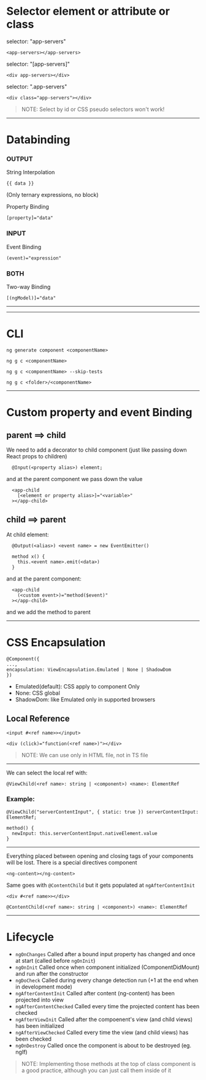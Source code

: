 # Selector element or attribute or class

selector: "app-servers"

```
<app-servers></app-servers>
```

selector: "[app-servers]"

```
<div app-servers></div>
```

selector: ".app-servers"

```
<div class="app-servers"></div>
```

> NOTE: Select by id or CSS pseudo selectors won't work!

---

# Databinding

### OUTPUT

String Interpolation

```
{{ data }}
```

(Only ternary expressions, no block)

Property Binding

```
[property]="data"
```

### INPUT

Event Binding

```
(event)="expression"
```

### BOTH

Two-way Binding

```
[(ngModel)]="data"
```

---

---

# CLI

```
ng generate component <componentName>
```

```
ng g c <componentName>
```

```
ng g c <componentName> --skip-tests
```

```
ng g c <folder>/<componentName>
```

---

# Custom property and event Binding

## parent ==> child

We need to add a decorator to child component
(just like passing down React props to children)

```
  @Input(<property alias>) element;
```

and at the parent component we pass down the value

```
  <app-child
    [<element or property alias>]="<variable>"
  ></app-child>
```

## child ==> parent

At child element:

```
  @Output(<alias>) <event name> = new EventEmitter()

  method x() {
    this.<event name>.emit(<data>)
  }
```

and at the parent component:

```
  <app-child
    (<custom event>)="method($event)"
  ></app-child>
```

and we add the method to parent

---

# CSS Encapsulation

```
@Component({
...,
encapsulation: ViewEncapsulation.Emulated | None | ShadowDom
})
```

- Emulated(default): CSS apply to component Only
- None: CSS global
- ShadowDom: like Emulated only in supported browsers

## Local Reference

```
<input #<ref name>></input>

<div (click)="function(<ref name>)"></div>
```

> NOTE: We can use only in HTML file, not in TS file

---

We can select the local ref with:

```
@ViewChild(<ref name>: string | <component>) <name>: ElementRef
```

### Example:

```
@ViewChild("serverContentInput", { static: true }) serverContentInput: ElementRef;

method() {
  newInput: this.serverContentInput.nativeElement.value
}
```

---

Everything placed between opening and closing tags of your components will be lost. There is a special directives component

```
<ng-content></ng-content>
```

Same goes with `@ContentChild` but it gets populated at `ngAfterContentInit`

```
<div #<ref name>></div>

@ContentChild(<ref name>: string | <component>) <name>: ElementRef
```

---

# Lifecycle

- `ngOnChanges` Called after a bound input property has changed and once at start (called before `ngOnInit`)
- `ngOnInit` Called once when component initialized (ComponentDidMount) and run after the constructor
- `ngDoCheck` Called during every change detection run (+1 at the end when in development mode)
- `ngAfterContentInit` Called after content (ng-content) has been projected into view
- `ngAfterContentChecked` Called every time the projected content has been checked
- `ngAfterViewInit` Called after the compoenent's view (and child views) has been initialized
- `ngAfterViewChecked` Called every time the view (and child views) has been checked
- `ngOnDestroy` Called once the component is about to be destroyed (eg. ngIf)

> NOTE: Implementing those methods at the top of class component is a good practice, although you can just call them inside of it
